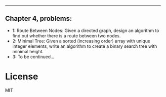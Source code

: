 ------------
Chapter 4, problems:
------------

* 1: Route Between Nodes: Given a directed graph, design an algorithm to find out whether there is a
     route between two nodes.
* 2: Minimal Tree: Given a sorted (increasing order) array with unique integer elements, write an algorithm to create 
     a binary search tree with minimal height.
* 3: To be continued...

# License

MIT

